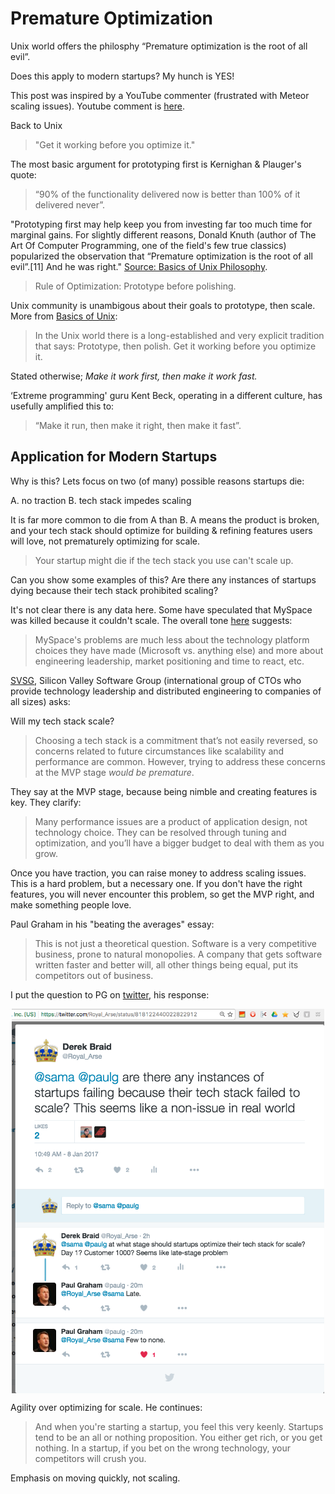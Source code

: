 # Premature Optimization 

Unix world offers the philosphy “Premature optimization is the root of all evil”. 

Does this apply to modern startups?  My hunch is YES! 

This post was inspired by a YouTube commenter (frustrated with Meteor scaling issues).  Youtube comment is [here][2].

Back to Unix
> "Get it working before you optimize it." 

The most basic argument for prototyping first is Kernighan & Plauger's quote: 
> “90% of the functionality delivered now is better than 100% of it delivered never”. 

"Prototyping first may help keep you from investing far too much time for marginal gains. For slightly different reasons, Donald Knuth (author of The Art Of Computer Programming, one of the field's few true classics) popularized the observation that “Premature optimization is the root of all evil”.[11] And he was right." [Source: Basics of Unix Philosophy][1].

> Rule of Optimization: Prototype before polishing. 

Unix community is unambigous about their goals to prototype, then scale.  More from [Basics of Unix][1]: 

> In the Unix world there is a long-established and very explicit tradition that says: Prototype, then polish. Get it working before you optimize it. 

Stated otherwise; *Make it work first, then make it work fast.* 

‘Extreme programming' guru Kent Beck, operating in a different culture, has usefully amplified this to: 

> “Make it run, then make it right, then make it fast”.  

## Application for Modern Startups

Why is this?  Lets focus on two (of many) possible reasons startups die: 

A.  no traction 
B.  tech stack impedes scaling 

It is far more common to die from A than B.  A means the product is broken, and your tech stack should optimize for building & refining features users will love, not prematurely optimizing for scale.

> Your startup might die if the tech stack you use can't scale up.

Can you show some examples of this? Are there any instances of startups dying because their tech stack prohibited scaling?

It's not clear there is any data here.  Some have speculated that MySpace was killed because it couldn't scale.  The overall tone [here][MySpaceLink] suggests: 

> MySpace's problems are much less about the technology platform choices they have made (Microsoft vs. anything else) and more about engineering leadership, market positioning and time to react, etc.

[SVSG][SVSG], Silicon Valley Software Group (international group of CTOs who provide technology leadership and distributed engineering to companies of all sizes) asks:

Will my tech stack scale? 

> Choosing a tech stack is a commitment that’s not easily reversed, so concerns related to future circumstances like scalability and performance are common. However, trying to address these concerns at the MVP stage *would be premature*.

They say at the MVP stage, because being nimble and creating features is key.  They clarify: 

> Many performance issues are a product of application design, not technology choice. They can be resolved through tuning and optimization, and you’ll have a bigger budget to deal with them as you grow.

Once you have traction, you can raise money to address scaling issues.  This is a hard problem, but a necessary one.  If you don't have the right features, you will never encounter this problem, so get the MVP right, and make something people love. 

Paul Graham in his "beating the averages" essay: 

> This is not just a theoretical question. Software is a very competitive business, prone to natural monopolies. A company that gets software written faster and better will, all other things being equal, put its competitors out of business. 

I put the question to PG on [twitter][PG], his response: 

<img src="pg-on-optimizing-for-scale.png" width="500px" style="display:block; margin: 0 auto;">

Agility over optimizing for scale.  He continues: 

> And when you're starting a startup, you feel this very keenly. Startups tend to be an all or nothing proposition. You either get rich, or you get nothing. In a startup, if you bet on the wrong technology, your competitors will crush you.

Emphasis on moving quickly, not scaling.


[1]:homepage.cs.uri.edu/~thenry/resources/unix_art/ch01s06.html
[2]:https://www.youtube.com/watch?v=668vPl7q3xg&lc=z12zzv2pjsvjw5yaj04ccb5bozjxefuqkj4.1483890770309382
[MySpaceLink]:highscalability.com/blog/2011/3/25/did-the-microsoft-stack-kill-myspace.html
[SVSG]:svsg.co/how-to-choose-your-tech-stack/
[PG]:https://twitter.com/Royal_Arse/status/818122440022822912